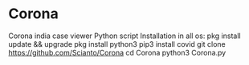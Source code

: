 # Corona
Corona india case viewer
Python script 
Installation in all os:
pkg install update && upgrade
pkg install python3
pip3 install covid
git clone https://github.com/Scianto/Corona
cd Corona
python3 Corona.py
